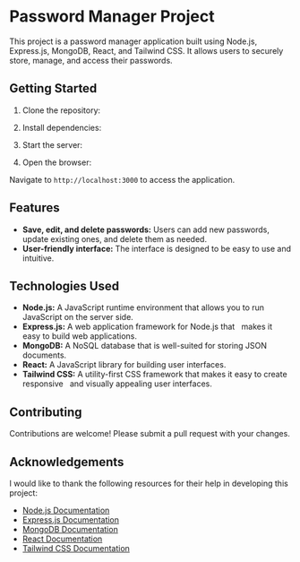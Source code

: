 # Password Manager Project

This project is a password manager application built using Node.js, Express.js, MongoDB, React, and Tailwind CSS. It allows users to securely store, manage, and access their passwords.

## Getting Started

1. Clone the repository:
2. Install dependencies:
3. Start the server:


4. Open the browser:

Navigate to `http://localhost:3000` to access the application.

## Features

* **Save, edit, and delete passwords:** Users can add new passwords, update existing ones, and delete them as needed.
* **User-friendly interface:** The interface is designed to be easy to use and intuitive.

## Technologies Used

* **Node.js:** A JavaScript runtime environment that allows you to run JavaScript on the server side.
* **Express.js:** A web application framework for Node.js that   
 makes it easy to build web applications.
* **MongoDB:** A NoSQL database that is well-suited for storing JSON documents.
* **React:** A JavaScript library for building user interfaces.
* **Tailwind CSS:** A utility-first CSS framework that makes it easy to create responsive   
 and visually appealing user interfaces.

## Contributing

Contributions are welcome! Please submit a pull request with your changes.

## Acknowledgements   


I would like to thank the following resources for their help in developing this project:

* [Node.js Documentation](https://nodejs.org/en/docs/)
* [Express.js Documentation](https://expressjs.com/en/)
* [MongoDB Documentation](https://www.mongodb.com/docs/)
* [React Documentation](https://reactjs.org/)
* [Tailwind CSS Documentation](https://tailwindcss.com/)

